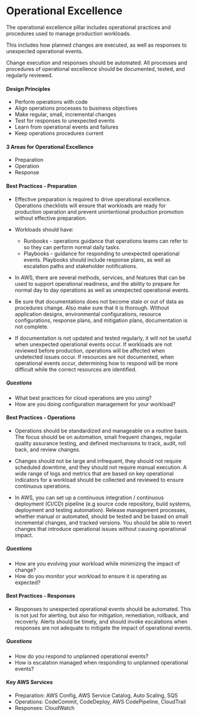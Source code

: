 # Operational Excellence

The operational excellence pillar includes operational practices and procedures
used to manage production workloads.

This includes how planned changes are executed, as well as responses to
unexpected operational events.

Change execution and responses should be automated. All processes and procedures
of operational excellence should be documented, tested, and regularly reviewed.

#### Design Principles

- Perform operations with code
- Align operations processes to business objectives
- Make regular, small, incremental changes
- Test for responses to unexpected events
- Learn from operational events and failures
- Keep operations procedures current

#### 3 Areas for Operational Excellence

- Preparation
- Operation
- Response

#### Best Practices - Preparation

- Effective preparation is required to drive operational excellence. Operations
  checklists will ensure that workloads are ready for production operation and
  prevent unintentional production promotion without effective preparation.

- Workloads should have:
  - Runbooks - operations guidance that operations teams can refer to so they
    can perform normal daily tasks.
  - Playbooks - guidance for responding to unexpected operational events.
    Playbooks should include response plans, as well as escalation paths and
    stakeholder notifications.

- In AWS, there are several methods, services, and features that can be used to
  support operational readiness, and the ability to prepare for normal day to
  day operations as well as unexpected operational events.

- Be sure that documentations does not become stale or out of data as procedures
  change. Also make sure that it is thorough. Without application designs,
  environmental configurations, resource configurations, response plans, and
  mitigation plans, documentation is not complete.

- If documentation is not updated and tested regularly, it will not be useful
  when unexpected operational events occur. If workloads are not reviewed before
  production, operations will be affected when undetected issues occur. If
  resources are not documented, when operational events occur, determining how
  to respond will be more difficult while the correct resources are identified.

##### Questions

- What best practices for cloud operations are you using?
- How are you doing configuration management for your workload?

#### Best Practices - Operations

- Operations should be standardized and manageable on a routine basis. The focus
  should be on automation, small frequent changes, regular quality assurance
  testing, and defined mechanisms to track, audit, roll back, and review
  changes.

- Changes should not be large and infrequent, they should not require scheduled
  downtime, and they should not require manual execution. A wide range of logs
  and metrics that are based on key operational indicators for a workload should
  be collected and reviewed to ensure continuous operations.

- In AWS, you can set up a continuous integration / continuous deployment
  (CI/CD) pipeline (e.g source code repository, build systems, deployment and
  testing automation). Release management processes, whether manual or
  automated, should be tested and be based on small incremental changes, and
  tracked versions. You should be able to revert changes that introduce
  operational issues without causing operational impact.

##### Questions

- How are you evolving your workload while minimizing the impact of change?
- How do you monitor your workload to ensure it is operating as expected?

#### Best Practices - Responses

- Responses to unexpected operational events should be automated. This is not
  just for alerting, but also for mitigation, remediation, rollback, and
  recoverly. Alerts should be timely, and should invoke escalations when
  responses are not adequate to mitigate the impact of operational events.

##### Questions

- How do you respond to unplanned operational events?
- How is escalation managed when responding to unplanned operational events?

#### Key AWS Services

- Preparation: AWS Config, AWS Service Catalog, Auto Scaling, SQS
- Operations: CodeCommit, CodeDeploy, AWS CodePipeline, CloudTrail
- Responses: CloudWatch
